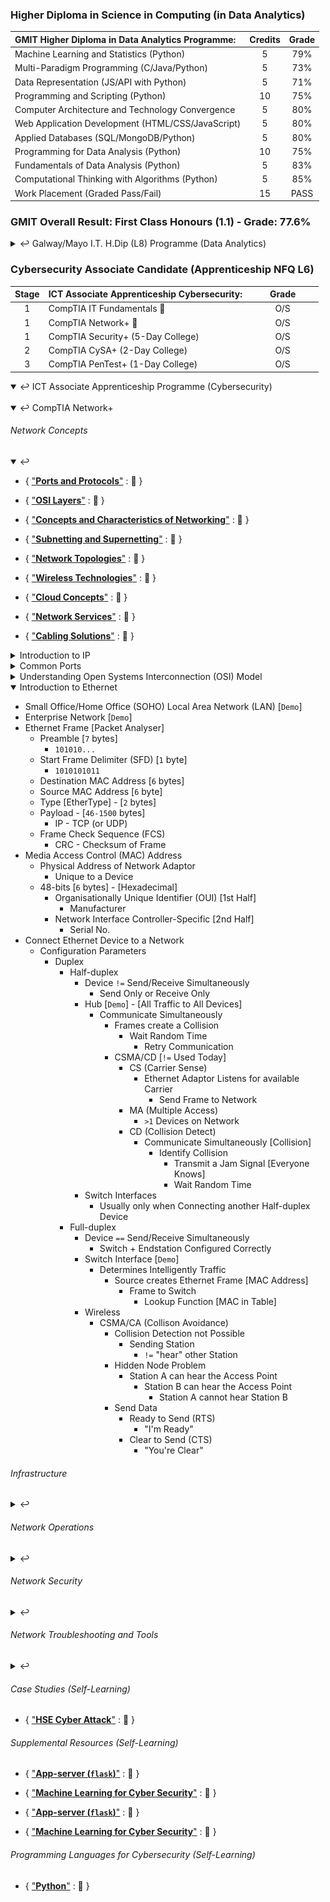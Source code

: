 ### Higher Diploma in Science in Computing (in Data Analytics)

| **GMIT Higher Diploma in Data Analytics Programme:**           | Credits | Grade   |
| :--------------------------------------------------------------|:-------:|:-------:|
| Machine Learning and Statistics (Python)                       | 5       | 79%     |
| Multi-Paradigm Programming (C/Java/Python)                     | 5       | 73%     |
| Data Representation (JS/API with Python)                       | 5       | 71%     |
| Programming and Scripting (Python)                             | 10      | 75%     |
| Computer Architecture and Technology Convergence               | 5       | 80%     |
| Web Application Development (HTML/CSS/JavaScript)              | 5       | 80%     |
| Applied Databases (SQL/MongoDB/Python)                         | 5       | 80%     |
| Programming for Data Analysis (Python)                         | 10      | 75%     |
| Fundamentals of Data Analysis (Python)                         | 5       | 83%     |
| Computational Thinking with Algorithms (Python)                | 5       | 85%     |
| Work Placement (Graded Pass/Fail)                              | 15      | PASS    |

### GMIT Overall Result: First Class Honours (1.1) - Grade: 77.6%

<details close>
	<summary>&#x21A9; Galway/Mayo I.T. H.Dip (L8) Programme (Data Analytics)</summary>

<!--
26/12/2021
"update repository ./mls-machine-learning-statistics - GMIT (Using Pandas with scikit-learn)."
-->
###### Machine Learning and Statistics { ["**mls**"](https://nbviewer.jupyter.org/github/SeanOhAileasa/mls-machine-learning-statistics/blob/main/mls-machine-learning-statistics.ipynb) : &#x1F4CC; } 

<!--
04/12/2021
"add repository ./mls-scikit-learn - An introduction to machine learning with scikit-learn."
-->
* { [``scikit-learn``](https://nbviewer.jupyter.org/github/SeanOhAileasa/mls-scikit-learn/blob/main/mls-scikit-learn.ipynb) : &#x1F6A7; }

	* { ["**Classification**"](https://nbviewer.org/github/SeanOhAileasa/pda-scikit-learn-classification/blob/main/pda-scikit-learn-classification.ipynb) : &#x1F6A7; }

	* { ["**Regression**"](https://nbviewer.org/github/SeanOhAileasa/mls-scikit-learn-regression/blob/main/mls-scikit-learn-regression.ipynb) : &#x1F6A7; }

	* { ["**Clustering**"](https://nbviewer.org/github/SeanOhAileasa/mls-scikit-learn-clustering/blob/main/mls-scikit-learn-clustering.ipynb) : &#x1F6A7; }

<!--
06/11/2021
"update repository ./mls-t-test - A t-test on some real-world data (sleep dataset). Overview of not just t-tests but an overview of the typical way to use statistics to do things like hypothesis testing (traditional old way of doing statistics)."
-->
* ``scipy-stats``
<!--
	* { ["**T-Test**"](https://nbviewer.org/github/SeanOhAileasa/mls-t-test/blob/main/mls-t-test.ipynb) : &#x1F6A7; }
-->
<!--
"add repository ./dcp-machine-learning-statistics - Statistical Thinking in Python (Part 1) (Graphical Exploratory Data Analysis)."
-->
* Supplemental Resources

	* { ["**DataCamp (Python)**"](https://nbviewer.org/github/SeanOhAileasa/dcp-python/blob/main/dcp-python.ipynb) : &#x1F6A7; } 

	* { ["**DataCamp (ML & Stats)**"](https://nbviewer.org/github/SeanOhAileasa/dcp-machine-learning-statistics/blob/main/dcp-machine-learning-statistics.ipynb) : &#x1F6A7; } 

<!--
"HOURS:1 - [README]: Complete and ready for submission."
-->
* End of Semester (Dec 2021):

	* { ["**Assessment**"](https://github.com/SeanOhAileasa/mls-scikit-learn-scipy-stats) : &#x1F4CC; }

<!--
09/01/2021
"update repository ./mpp-multi-paradigm-programming - GMIT Multi-Paradigm Programming module 30% MCS & written quiz completed."
-->
###### Multi-Paradigm Programming { ["**mpp**"](https://nbviewer.jupyter.org/github/SeanOhAileasa/mpp-multi-paradigm-programming/blob/main/mpp-multi-paradigm-programming.ipynb) : &#x1F4CC; }

<!--
20/12/2021
"update repository ./fubar-c - GMIT Multi-Paradigm Programming module Assessment: Link to repository mpp-multi-paradigm-programming."
-->
* { ["**C**"](https://nbviewer.jupyter.org/github/SeanOhAileasa/fubar-c/blob/main/fubar-c.ipynb) : &#x1F6A7; } 

<!--
"..."
-->
* { ["**Java**"](https://nbviewer.jupyter.org/github/SeanOhAileasa/fubar-java/blob/main/fubar-java.ipynb) : &#x1F6A7; }

<!--
22/12/2021
"update repository ./mpp-multi-paradigm-programming - GMIT Multi-Paradigm Programming module Assessment (Report) completed."
-->
* End of Semester (Dec 2021):

	* { ["**Assessment**"](https://nbviewer.org/github/SeanOhAileasa/mpp-multi-paradigm-programming/blob/main/mpp-multi-paradigm-programming.ipynb#Winter-21/22-Assessment) : &#x1F4CC; }

<!--
26/11/2021
"update repository ./drp-data-representation - Packages for APIs."
-->
###### Data Representation { ["**drp**"](https://nbviewer.jupyter.org/github/SeanOhAileasa/drp-data-representation/blob/main/drp-data-representation.ipynb) : &#x1F4CC; } 

<!--
05/01/2022
"update repository ./drp-app-server - Ooops password displayed (now changed). Updated: i. script db.py and ii. README."
-->
* { ["**App-server (``flask``)**"](https://nbviewer.org/github/SeanOhAileasa/drp-app-server/blob/main/drp-app-server.ipynb) : &#x1F4CC; }

<!--
26/11/2021
"update repository ./data-representation-courseware - Week 8 Quiz (Server side)." 
-->
* End of Semester (Dec 2021):

	* { ["**Assessment**"](https://github.com/SeanOhAileasa/data-representation-courseware) : &#x1F4CC; } 

###### Computational Thinking with Algorithms

<!--
22/05/2021
"update repository ./cta-analysing"
-->
* { ["**Analysing**"](https://nbviewer.jupyter.org/github/SeanOhAileasa/cta-analysing/blob/main/cta-analysing.ipynb) : &#x1F4CC; } 

<!-- 
23/08/2021
""
"update repository ./cta-recursion - Fix links."
-->
* { ["**Recursion**"](https://nbviewer.jupyter.org/github/SeanOhAileasa/cta-recursion/blob/main/cta-recursion.ipynb) : &#x1F4CC; } 

<!--
26/05/2021
"update repository ./cta-sorting"
-->
* { ["**Sorting**"](https://nbviewer.jupyter.org/github/SeanOhAileasa/cta-sorting/blob/main/cta-sorting.ipynb) : &#x1F4CC; } 

<!-- 
25/04/2021
"update repository ./cta-searching - Overview of binary search with performance comparison over linear search. Pseudocode along with iterative implementation (recursive implementation outstanding). Walkthrough of iterative and recursion approaches completed in Java."
-->
* { ["**Searching**"](https://nbviewer.jupyter.org/github/SeanOhAileasa/cta-searching/blob/main/cta-searching.ipynb) : &#x1F4CC; } 

<!--
26/05/2021
"add repository ./cta-benchmark-algorithms - Python application to benchmark five different sorting algorithms. In addition, the report introduces the algorithms chosen and discusses the results of the benchmarking process."
-->
* End of Semester (May 2021):

	* { ["**Project (pdf)**"](https://raw.githubusercontent.com/SeanOhAileasa/cta-benchmark-algorithms/main/Computational-Thinking-with-Algorithms-Project-2021.pdf) : &#x1F4CC; } 

		* { ["**Project (src)**"](https://github.com/SeanOhAileasa/cta-benchmark-algorithms) : &#x1F4CC; } 

###### Fundamentals of Data Analysis { ["**mls**"](https://nbviewer.jupyter.org/github/SeanOhAileasa/mls-machine-learning-statistics/blob/main/mls-machine-learning-statistics.ipynb) : &#x1F4CC; }

<!--
01/12/2021
"update repository ./fda-numerical - Exploratory Analysis."
-->
* Supplemental Resources

	* { ["**Numerical Reasoning**"](https://nbviewer.org/github/SeanOhAileasa/fda-numerical/blob/main/fda-numerical.ipynb) : &#x1F6A7; } 

* End of Semester (Dec 2020):

	* { ["**Tasks**"](https://nbviewer.jupyter.org/github/SeanOhAileasa/fda-tasks/blob/main/Fundamentals-of-Data-Analysis-Tasks-2020.ipynb) : &#x1F4CC; } 

	* { ["**Project**"](https://nbviewer.jupyter.org/github/SeanOhAileasa/fda-regression/blob/main/Fundamentals-of-Data-Analysis-Regression-2020.ipynb) : &#x1F4CC; } 

<!--
07/09/2021
"update repository ./fda-numerical - Simple averages."
-->

###### Programming for Data Analysis { ["**mls**"](https://nbviewer.jupyter.org/github/SeanOhAileasa/mls-machine-learning-statistics/blob/main/mls-machine-learning-statistics.ipynb) : &#x1F4CC; }

* End of Semester (Dec 2020):

	* { ["**Tasks**"](https://nbviewer.jupyter.org/github/SeanOhAileasa/pda-numpy-random/blob/main/Programming-for-Data-Analysis-Assignment-2020.ipynb) : &#x1F4CC; } 

	* { ["**Project**"](https://nbviewer.jupyter.org/github/SeanOhAileasa/pda-numpy-random-simulation/blob/main/Programming-for-Data-Analysis-Project-2020.ipynb) : &#x1F4CC; } 

###### Applied Databases

<!--
05/07/2021
"add repository ./adb-MySQL"
-->
* { ["**MySQL**"](https://nbviewer.org/github/SeanOhAileasa/adb-MySQL/blob/main/adb-MySQL.ipynb) : &#x1F4CC; }

<!--
06/07/2021
"add repository ./adb-mongodb"
-->
* { ["**MongoDB**"](https://nbviewer.org/github/SeanOhAileasa/adb-mongodb/blob/main/adb-mongodb.ipynb) : &#x1F4CC; }

* End of Semester (Aug 2020):

	* { ["**Project**"](https://github.com/SeanOhAileasa/adb-sql-mongodb) : &#x1F4CC; } 

</details>

### Cybersecurity Associate Candidate (Apprenticeship NFQ L6)

|Stage|**ICT Associate Apprenticeship Cybersecurity:**|&nbsp;&nbsp;&nbsp;&nbsp;&nbsp;&nbsp;&nbsp;&nbsp;Grade&nbsp;&nbsp;&nbsp;&nbsp;&nbsp;&nbsp;&nbsp;&nbsp;|
|:-----:| :-----------------------------------------------|:-----:|
| 1     | CompTIA IT Fundamentals &#x1F6A7;               | O/S   |
| 1     | CompTIA Network+ &#x1F6A7;                      | O/S   |
| 1     | CompTIA Security+ (5-Day College)               | O/S   |
| 2     | CompTIA CySA+ (2-Day College)                   | O/S   |
| 3     | CompTIA PenTest+ (1-Day College)                | O/S   |

<details open>
	<summary>&#x21A9; ICT Associate Apprenticeship Programme (Cybersecurity)</summary> <br/>

<details open>
	<summary>&#x21A9; CompTIA Network+</summary>
<!--	
- { ["**CompTIA Network+**"](https://github.com/SeanOhAileasa/nkp) : &#x1F6A7; }
-->
<!--
21/01/2022
"add repository ./nkp-cloud-concepts - Cloud Concepts."
"add repository ./nkp-concepts-and-characteristics-of-networking - Concepts and Characteristics of Networking."
"add repository ./nkp-network-services - Network Services."
"add repository ./nkp-network-topologies - Network Topologies."
"add repository ./nkp-osi-layers - OSI Layers."
"add repository ./nkp-ports-and-protocols - Ports and Protocols."
"add repository ./nkp-subnetting-and-supernetting - Subnetting and Supernetting."
"add repository ./nkp-wireless-technologies - Wireless Technologies."
-->
<!--
22/01/2022
"add repository ./nkp-networking-devices - Networking Devices."
-->
<!--
24/01/2022
"add repository ./nkp-advanced-networking - Advanced Networking."
-->
<!--
25/01/2022
"add repository ./nkp-network-storage-virtualization - Network Storage and Virtualization."
-->
<!--
27/01/2022
"add repository ./nkp-wide-area-network - Wide Area Network."
"add repository ./nkp-documentation-diagram-types - Documentation and Diagram Types."
--->
<!--
02/02/2022
"add repository ./nkp-disaster-recovery - Disaster Recovery."
"add repository ./nkp-scanning-monitoring-patching - Scanning and Monitoring and Patching."
--->
<!--
05/02/2022
"add repository ./nkp-remote-access-methods - Remote Access Methods."
"add repository ./nkp-physical-security-devices - Physical Security Devices."
"add repository ./nkp-authentication-access-control - Authentication and Access Control."
--->
<!--
09/02/2022
"add repository ./nkp-wireless-security - Wireless Security."
-->
<!--
10/02/2022
"add repository ./nkp-network-attacks - Network Attacks"
"add repository ./nkp-network-device-hardening - Network Device Hardening."
--->
<!--
16/02/2022
"add repository ./nkp-mitigation-techniques - Mitigation Techniques."
-->
<!--
17/02/2022
"add repository ./nkp-network-service-issues - Network Service Issues."
"add repository ./nkp-network-troubleshooting - Network Troubleshooting."
-->
<!--
19/02/2022
"add repository ./nkp-network-troubleshooting-tools - Network Troubleshooting Tools."
"add repository ./nkp-wired-connectivity-issues - Wired Connectivity Issues."
"add repository ./nkp-cabling-solutions - Cabling Solutions."
"add repository ./nkp-wireless-connectivity-issues - Wireless Connectivity Issues."
"add repository ./nkp-policies-best-practice-guidelines - Policies and Best Practice Guidelines."
-->

###### Network Concepts
<details open>
	<summary>&#x21A9;</summary>

- { ["**Ports and Protocols**"](https://github.com/SeanOhAileasa/nkp-ports-and-protocols) : &#x1F6A7; }

- { ["**OSI Layers**"](https://github.com/SeanOhAileasa/nkp-osi-layers) : &#x1F6A7; }

- { ["**Concepts and Characteristics of Networking**"](https://github.com/SeanOhAileasa/nkp-concepts-and-characteristics-of-networking) : &#x1F6A7; }

- { ["**Subnetting and Supernetting**"](https://github.com/SeanOhAileasa/nkp-subnetting-and-supernetting) : &#x1F6A7; }

- { ["**Network Topologies**"](https://github.com/SeanOhAileasa/nkp-network-topologies) : &#x1F6A7; }

- { ["**Wireless Technologies**"](https://github.com/SeanOhAileasa/nkp-wireless-technologies) : &#x1F6A7; }

- { ["**Cloud Concepts**"](https://github.com/SeanOhAileasa/nkp-cloud-concepts) : &#x1F6A7; }

- { ["**Network Services**"](https://github.com/SeanOhAileasa/nkp-network-services) : &#x1F6A7; }

- { ["**Cabling Solutions**"](https://github.com/SeanOhAileasa/nkp-cabling-solutions) : &#x1F6A7; }

<details close>
	<summary>Introduction to IP</summary>

- A Series of Moving Trucks <br/>
	- Road <br/>
		- Network Topology (Ethernet - DSL - Cable System) <br/>
	- Truck <br/>
		- Internet Protocol (IP) <br/>
			- OSI Layer 3 <br/>
				- Network <br/>
					- Routing Layer (IP Address - Router - Packet) <br/>
			- Ethernet Network <br/>
				- Ethernet Header <br/>
				- Ethernet Payload <br/>
					- IP Traffic <br/>
						- IP Payload <br/>
							- TCP (or UDP) [OSI Layer 4 - Transport] <br/>
								- TCP Payload <br/>
									- HTTP Data (ex. Web Browsing) <br/>
				- Ethernet Trailer <br/>
				![Image: Ethernet Network](https://github.com/SeanOhAileasa/SeanOhAileasa/blob/master/rc/nkp/ip-protocol-ethernet-network.png?raw=true) <br/>
	- Box <br/>
		- Encapsulated - Transmission Control Protocol (TCP) and User Datagram Protocol (UDP) <br/>
			- Multiplexing <br/>
				- Use Multiple Applications Simultaneously
		- Transmission Control Protocol (TCP) <br/>
		![Image: UDP](https://github.com/SeanOhAileasa/SeanOhAileasa/blob/master/rc/nkp/tcpiposi.png?raw=true) <br/>
			- Connection-oriented <br/>
				- Acknowledgement (``ACK``) <br/>
			- Reliable Delivery <br/>
				- Numbers the Data Sent <br/>
			- Flow Control <br/>
			![Image: TCP](https://github.com/SeanOhAileasa/SeanOhAileasa/blob/master/rc/nkp/tcp-data-ack.png?raw=true) <br/>	
		- User Datagram Protocol (UDP) <br/>
			- Connectionless <br/>
			- Unreliable Delivery <br/>
				- No Error Recovery <br/>
				- No Reording of Data or Retransmissions <br/>
			- No Flow Control <br/>
				- Sender determines amount of Data Transmitted <br/>
				![Image: UDP](https://github.com/SeanOhAileasa/SeanOhAileasa/blob/master/rc/nkp/udp-data.png?raw=true) <br/>			
		- Ports (Written on Box) <br/>
			- IPv4 Sockets <br/>
				- Information Sent <br/>
					- Server IP Address <br/>
						- Protocol (TCP or UDP) <br/>
							- Server Application Port Number <br/>
					- Client IP Address <br/>
						- Protocol (TCP or UDP) <br/>
							- Client Prot Number <br/>
			- Groups <br/>
				- Non-ephemeral (Non-Temporary - Permanent) <br/>
					- Server ("well known") <br/>
						- ``0 - 1023`` <br/>
				- Ephemeral (Temporary) <br/>
					- Client (Real-time) <br/>
						- ``1024 - 65535`` <br/>
			- TCP and UDP Ports Numbers 
				- ``0 - 65535`` <br/>
					- No Conflict <br/>
	- Data <br/>
		- Application <br/>
			- TCP versus UDP <br/>
	- Internet Control Message Protocol (ICMP) <br/>
		- Administration <br/>
			- Carried by IP <br/>
				- Not used for Data Transfer <br/>
					- Text Messaging between Devices (ex. Time-To-Live Expired) <br/>
</details>

<details close>
	<summary>Common Ports</summary>

- Telecommunication Network (Telnet) ``tcp/23`` <br/>
- Secure Shell (SSH) ``tcp/22`` <br/>
- Domain Name System (DNS) ``udp/53`` <br/>
- [Email Transfer] Simple Mail Transfer Protocol (SMTP) ``tcp/25``  <br/>
	- (Email Receive: IMAP4 ``tcp/143`` - POP3 ``tcp/110``) <br/>
- Secure File Transfer Protocol (SFTP) ``tcp/22``  <br/>
	- (Encrypted SSH Protocol as the underlying communication) <br/>
- File Transfer Protocol ``tcp/20`` (active mode data) ``tcp/21`` (control) <br/>
- Trival File Transfer Protcol ``udp/69``	 <br/>
- Dynamic Host Configuration Protocol (DHCP) ``udp/67`` ``udp/68`` <br/>
- Hypertext Transfer Protocol (HTTP) ``tcp/80``  <br/>
	- Hypertext Transfer Protocol Secure (HTTPS) ``tcp/443`` <br/>
- Simple Network Management Protocol (SNMP) ``udp/161`` <br/>
- Remote Desktop Protocol (RDP) ``tcp/3389`` <br/>
- Network Time Protocol (NTP) ``udp/123`` <br/>
- Session Initiation Protocol (SIP) ``tcp/5060`` ``tcp/5061`` <br/>
- Server Message Block (SMB) ``tcp/445`` <br/>
	(Common Internet File System - CIFS) <br/>
- [Email Receive] Post Office Protocol v3 (POP3) ``tcp/110`` <br/>
	- [Email Receive] Internet Message Access Protocol v4 (IMAP4) ``tcp/143`` <br/>
- Lightweight Directory Access Protocol (LDAP) ``tcp/389`` <br/>
	- Lightweight Directory Access Protocol Secure (LDAPS) ``tcp/636`` <br/>
- H.323 ``tcp/1720`` <br/>
</details>

<details close>
	<summary>Understanding Open Systems Interconnection (OSI) Model</summary>

- OSI Protocol Suite (OSI Model built based on these OSI Protocols) <br/>
	- Guide [thus the term "Model"] <br/>
		- The OSI Model <br/>
			- Layer 1 Physical Layer [``!=``Protocols] <br/>
				- Network Physics [Signaling / Cabling / Connectors] - [NIC - Cable - Hub] <br/>
					- Problems <br/>
						- Fix Cabling - Punch-downs <br/>
						- Run Loopback Test - Test and/or replace Cables - Swap Adapter Cards <br/>
			- Layer 2 Data Link Layer ["switching"] - [Frame - MAC Address - EUI-48 - EUI-64 - Switch] <br/>
				- Network Basic Language [Foundation of Communication] <br/>
				- Data Link Control (DLC) Protocols <br/>
					- Media Access Control (MAC) Address on an Ethernet Network <br/>
			- Layer 3 Network Layer ["routing"] - [IP Address - Router - Packet] <br/>
				- Internet Address (IP) <br/>
					- Fragments Frames [Traverse different Networks]
					- IP Fragmentation <br/>
						- Multiples of ``8``
							- No. Fragmentation offset bits in IP Header <br/>
			- Layer 4 Transport Layer ["post office"] - [TCP Segment - UDP Datagram] <br/>
				- Parcels & Letters <br/>
				- Transmission Control Protocol (TCP) or User Datagram Protocol (UDP) <br/>
			- Layer 5 Session Layer - [Control Protocols - Tunnelling Protocols] <br/>
				- Communication Management between Devices [Start / Stop / Restart] <br/>
					- Duplex [Full / Half] <br/>
			- Layer 6 Presentation Layer [Often combined with Application Layer] - [SSL / TLS] <br/>
				- Character Encoding <br/>
				- Application Encryption <br/>
			- Layer 7 Application Layer [User Sees] <br/>
				- HTTP <br/>
				- FTP <br/>
				- DNS <br/>
				- POP3 <br/>
	        ![Summary](https://github.com/SeanOhAileasa/SeanOhAileasa/blob/master/rc/nkp/osi-model.png?raw=true)  <br/>			
			- Wireshark <br/>
</details>

<details open>
	<summary>Introduction to Ethernet</summary>

- Small Office/Home Office (SOHO) Local Area Network (LAN) [``Demo``] <br/>
- Enterprise Network [``Demo``] <br/>
- Ethernet Frame [Packet Analyser] <br/>
	- Preamble [``7`` bytes] <br/>
		- ``101010...`` <br/>
	- Start Frame Delimiter (SFD) [``1`` byte] <br/>
		- ``1010101011`` <br/>
	- Destination MAC Address [``6`` bytes] <br/>
	- Source MAC Address [``6`` byte] <br/>
	- Type [EtherType] - [``2`` bytes] <br/>
	- Payload - [``46-1500`` bytes] <br/>
		- IP - TCP (or UDP) <br/>
	- Frame Check Sequence (FCS) <br/>
		- CRC - Checksum of Frame <br/>
- Media Access Control (MAC) Address <br/>
	- Physical Address of Network Adaptor <br/>
		- Unique to a Device <br/>
	- 48-bits [``6`` bytes] - [Hexadecimal] <br/>
		- Organisationally Unique Identifier (OUI) [1st Half] <br/>
			- Manufacturer <br/>
		- Network Interface Controller-Specific [2nd Half] <br/>
			- Serial No. <br/>
- Connect Ethernet Device to a Network <br/>
	- Configuration Parameters <br/>
		- Duplex <br/>
			- Half-duplex <br/>
				- Device ``!=`` Send/Receive Simultaneously <br/>
					- Send Only or Receive Only <br/>
				- Hub [``Demo``] - [All Traffic to All Devices] <br/>
					- Communicate Simultaneously <br/>
						- Frames create a Collision <br/>
							- Wait Random Time <br/>
								- Retry Communication <br/>
						- CSMA/CD [``!=`` Used Today] <br/>
							- CS (Carrier Sense) <br/>
								- Ethernet Adaptor Listens for available Carrier <br/>
									- Send Frame to Network <br/>
							- MA (Multiple Access) <br/>
								- ``>1`` Devices on Network <br/>
							- CD (Collision Detect) <br/>
								- Communicate Simultaneously [Collision] <br/>
									- Identify Collision <br/>
										- Transmit a Jam Signal [Everyone Knows] <br/>
										- Wait Random Time <br/>
				- Switch Interfaces <br/>
					- Usually only when Connecting another Half-duplex Device <br/>
			- Full-duplex  <br/>
				- Device ``==`` Send/Receive Simultaneously <br/>
					- Switch + Endstation Configured Correctly <br/>
				- Switch Interface [``Demo``] <br/>
					- Determines Intelligently Traffic <br/>
						- Source creates Ethernet Frame [MAC Address] <br/>
							- Frame to Switch <br/>
								- Lookup Function [MAC in Table] <br/> 
				- Wireless  <br/>
					- CSMA/CA (Collison Avoidance) <br/>
						- Collision Detection not Possible <br/>
							- Sending Station <br/>
								- ``!=`` "hear" other Station <br/>						 
						- Hidden Node Problem <br/>
							- Station A can hear the Access Point <br/>
								- Station B can hear the Access Point <br/>
									- Station A cannot hear Station B <br/>
						- Send Data <br/>
							- Ready to Send (RTS) <br/>
								- "I'm Ready" <br/>
							- Clear to Send (CTS) <br/>
								- "You're Clear" <br/>
</details>

</details> <!-- END (Network Concepts) -->

###### Infrastructure
<details close>
	<summary>&#x21A9;</summary>

- { ["**Infrastructure**"](#) : &#x1F4CC; }

	- { ["**Networking Devices**"](https://github.com/SeanOhAileasa/nkp-networking-devices) : &#x1F6A7; }

	- { ["**Advanced Networking**"](https://github.com/SeanOhAileasa/nkp-advanced-networking) : &#x1F6A7; }

	- { ["**Network Storage and Virtualization**"](https://github.com/SeanOhAileasa/nkp-network-storage-virtualization) : &#x1F6A7; }

	- { ["**Wide Area Network**"](https://github.com/SeanOhAileasa/nkp-wide-area-network) : &#x1F6A7; }
</details> <!-- END (Infrastructure) -->

###### Network Operations
<details close>
	<summary>&#x21A9;</summary>

- { ["**Network Operations**"](#) : &#x1F4CC; }

	- { ["**Documentation and Diagram Types**"](https://github.com/SeanOhAileasa/nkp-documentation-diagram-types) : &#x1F6A7; }

	- { ["**Disaster Recovery**"](https://github.com/SeanOhAileasa/nkp-disaster-recovery) : &#x1F6A7; }

	- { ["**Scanning and Monitoring and Patching**"](https://github.com/SeanOhAileasa/nkp-scanning-monitoring-patching) : &#x1F6A7; }

	- { ["**Remote Access Methods**"](https://github.com/SeanOhAileasa/nkp-remote-access-methods) : &#x1F6A7; }

	- { ["**Policies and Best Practice Guidelines**"](https://github.com/SeanOhAileasa/nkp-policies-best-practice-guidelines) : &#x1F6A7; }
</details> <!-- END (Network Operations) -->

###### Network Security
<details close>
	<summary>&#x21A9;</summary>

- { ["**Network Security**"](#) : &#x1F4CC; }

	- { ["**Physical Security Devices**"](https://github.com/SeanOhAileasa/nkp-physical-security-devices) : &#x1F6A7; }

	- { ["**Authentication and Access Control**"](https://github.com/SeanOhAileasa/nkp-authentication-access-control) : &#x1F6A7; }

	- { ["**Wireless Security**"](https://github.com/SeanOhAileasa/nkp-wireless-security) : &#x1F6A7; }

	- { ["**Network Attacks**"](https://github.com/SeanOhAileasa/nkp-network-attacks) : &#x1F6A7; }

	- { ["**Network Device Hardening**"](https://github.com/SeanOhAileasa/nkp-network-device-hardening) : &#x1F6A7; }

	- { ["**Mitigation Techniques**"](https://github.com/SeanOhAileasa/nkp-mitigation-techniques) : &#x1F6A7; }
</details> <!-- END (Network Security) -->

###### Network Troubleshooting and Tools
<details close>
	<summary>&#x21A9;</summary>

- { ["**Network Troubleshooting and Tools**"](#) : &#x1F4CC; }

	- { ["**Network Troubleshooting**"](https://github.com/SeanOhAileasa/nkp-network-troubleshooting) : &#x1F6A7; }

	- { ["**Network Troubleshooting Tools**"](https://github.com/SeanOhAileasa/nkp-network-troubleshooting-tools) : &#x1F6A7; }

	- { ["**Wired Connectivity Issues**"](https://github.com/SeanOhAileasa/nkp-wired-connectivity-issues) : &#x1F6A7; }

	- { ["**Wireless Connectivity Issues**"](https://github.com/SeanOhAileasa/nkp-wireless-connectivity-issues) : &#x1F6A7; }
</details> <!-- END (Network Troubleshooting and Tools) -->

</details>

<!-- 
### HSE Ransomware Research

17/05/2021
"add repository ./unc1878"
-->
<!--
### GMIT - Higher Diploma in Science in Computing (Software Dev.)

###### Supplemental Course Material (without Formal Assessment or Qualification) &#x1F6A7;

* { ["**Java**"](https://nbviewer.jupyter.org/github/SeanOhAileasa/fubar-java/blob/main/fubar-java.ipynb) : &#x1F4CC; }

10/06/2021
"add repository ./fubar-java"
-->
<!--
### GMIT - Certificate in Cybersecurity Operations (SPA - NFQ: L9)

###### Supplemental Course Material (without Formal Assessment or Qualification) &#x1F6A7;

* { ["**Python**"](https://nbviewer.jupyter.org/github/SeanOhAileasa/fubar-python/blob/main/fubar-python.ipynb) : &#x1F4CC; } 

14/07/2021
"update repository ./fubar-python"
-->

###### Case Studies (Self-Learning)

<!--
17/01/2022
"add repository ./hse-cyber-attack"
-->
* { ["**HSE Cyber Attack**"](https://github.com/SeanOhAileasa/hse-cyber-attack) : &#x1F6A7; }

###### Supplemental Resources (Self-Learning)

<!--
17/01/2022
"add repository ./cwe-app-server"
-->
* { ["**App-server (``flask``)**"](https://github.com/SeanOhAileasa/cwe-app-server) : &#x1F6A7; }

<!--
03/12/2021
"update repository ./mls-cyber-security - IOT Device Detection."
-->
* { ["**Machine Learning for Cyber Security**"](https://nbviewer.jupyter.org/github/SeanOhAileasa/mls-cyber-security/blob/main/mls-cyber-security.ipynb) : &#x1F6A7; } 

* { ["**App-server (``flask``)**"](https://github.com/SeanOhAileasa/cwe-app-server) : &#x1F6A7; }

<!--
03/12/2021
"update repository ./mls-cyber-security - IOT Device Detection."
-->
* { ["**Machine Learning for Cyber Security**"](https://nbviewer.jupyter.org/github/SeanOhAileasa/mls-cyber-security/blob/main/mls-cyber-security.ipynb) : &#x1F6A7; } 

###### Programming Languages for Cybersecurity (Self-Learning)

<!--
"..."
-->
* { ["**Python**"](https://nbviewer.jupyter.org/github/SeanOhAileasa/fubar-python/blob/main/fubar-python.ipynb) : &#x1F6A7; }

</details>
